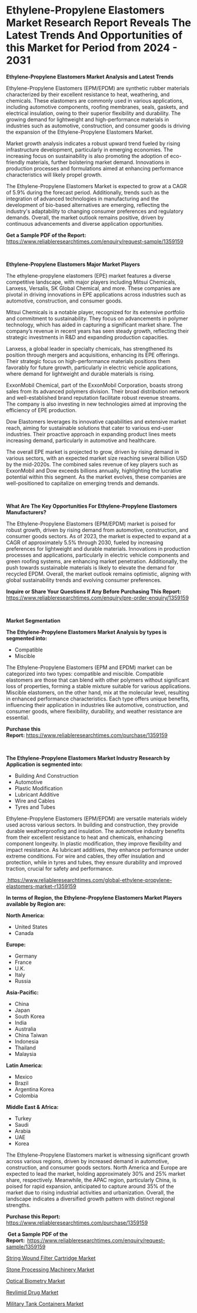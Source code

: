 <p><h1>Ethylene-Propylene Elastomers Market Research Report Reveals The Latest Trends And Opportunities of this Market for Period from 2024 - 2031</h1></p><p><strong>Ethylene-Propylene Elastomers Market Analysis and Latest Trends</strong></p>
<p><p>Ethylene-Propylene Elastomers (EPM/EPDM) are synthetic rubber materials characterized by their excellent resistance to heat, weathering, and chemicals. These elastomers are commonly used in various applications, including automotive components, roofing membranes, seals, gaskets, and electrical insulation, owing to their superior flexibility and durability. The growing demand for lightweight and high-performance materials in industries such as automotive, construction, and consumer goods is driving the expansion of the Ethylene-Propylene Elastomers Market.</p><p>Market growth analysis indicates a robust upward trend fueled by rising infrastructure development, particularly in emerging economies. The increasing focus on sustainability is also promoting the adoption of eco-friendly materials, further bolstering market demand. Innovations in production processes and formulations aimed at enhancing performance characteristics will likely propel growth.</p><p>The Ethylene-Propylene Elastomers Market is expected to grow at a CAGR of 5.9% during the forecast period. Additionally, trends such as the integration of advanced technologies in manufacturing and the development of bio-based alternatives are emerging, reflecting the industry's adaptability to changing consumer preferences and regulatory demands. Overall, the market outlook remains positive, driven by continuous advancements and diverse application opportunities.</p></p>
<p><strong>Get a Sample PDF of the Report:&nbsp;</strong> <a href="https://www.reliableresearchtimes.com/enquiry/request-sample/1359159?utm_campaign=1595&utm_medium=2&utm_source=Github&utm_content=ia&utm_term=29102024&utm_id=ethylene-propylene-elastomers">https://www.reliableresearchtimes.com/enquiry/request-sample/1359159</a></p>
<p>&nbsp;</p>
<p><strong>Ethylene-Propylene Elastomers Major Market Players</strong></p>
<p><p>The ethylene-propylene elastomers (EPE) market features a diverse competitive landscape, with major players including Mitsui Chemicals, Lanxess, Versalis, SK Global Chemical, and more. These companies are pivotal in driving innovations in EPE applications across industries such as automotive, construction, and consumer goods.</p><p>Mitsui Chemicals is a notable player, recognized for its extensive portfolio and commitment to sustainability. They focus on advancements in polymer technology, which has aided in capturing a significant market share. The company’s revenue in recent years has seen steady growth, reflecting their strategic investments in R&D and expanding production capacities.</p><p>Lanxess, a global leader in specialty chemicals, has strengthened its position through mergers and acquisitions, enhancing its EPE offerings. Their strategic focus on high-performance materials positions them favorably for future growth, particularly in electric vehicle applications, where demand for lightweight and durable materials is rising.</p><p>ExxonMobil Chemical, part of the ExxonMobil Corporation, boasts strong sales from its advanced polymers division. Their broad distribution network and well-established brand reputation facilitate robust revenue streams. The company is also investing in new technologies aimed at improving the efficiency of EPE production.</p><p>Dow Elastomers leverages its innovative capabilities and extensive market reach, aiming for sustainable solutions that cater to various end-user industries. Their proactive approach in expanding product lines meets increasing demand, particularly in automotive and healthcare.</p><p>The overall EPE market is projected to grow, driven by rising demand in various sectors, with an expected market size reaching several billion USD by the mid-2020s. The combined sales revenue of key players such as ExxonMobil and Dow exceeds billions annually, highlighting the lucrative potential within this segment. As the market evolves, these companies are well-positioned to capitalize on emerging trends and demands.</p></p>
<p>&nbsp;</p>
<p><strong>What Are The Key Opportunities For Ethylene-Propylene Elastomers Manufacturers?</strong></p>
<p><p>The Ethylene-Propylene Elastomers (EPM/EPDM) market is poised for robust growth, driven by rising demand from automotive, construction, and consumer goods sectors. As of 2023, the market is expected to expand at a CAGR of approximately 5.5% through 2030, fueled by increasing preferences for lightweight and durable materials. Innovations in production processes and applications, particularly in electric vehicle components and green roofing systems, are enhancing market penetration. Additionally, the push towards sustainable materials is likely to elevate the demand for recycled EPDM. Overall, the market outlook remains optimistic, aligning with global sustainability trends and evolving consumer preferences.</p></p>
<p><strong>Inquire or Share Your Questions If Any Before Purchasing This Report:</strong> <a href="https://www.reliableresearchtimes.com/enquiry/pre-order-enquiry/1359159?utm_campaign=1595&utm_medium=2&utm_source=Github&utm_content=ia&utm_term=29102024&utm_id=ethylene-propylene-elastomers">https://www.reliableresearchtimes.com/enquiry/pre-order-enquiry/1359159</a></p>
<p>&nbsp;</p>
<p><strong>Market Segmentation</strong></p>
<p><strong>The Ethylene-Propylene Elastomers Market Analysis by types is segmented into:</strong></p>
<p><ul><li>Compatible</li><li>Miscible</li></ul></p>
<p><p>The Ethylene-Propylene Elastomers (EPM and EPDM) market can be categorized into two types: compatible and miscible. Compatible elastomers are those that can blend with other polymers without significant loss of properties, forming a stable mixture suitable for various applications. Miscible elastomers, on the other hand, mix at the molecular level, resulting in enhanced performance characteristics. Each type offers unique benefits, influencing their application in industries like automotive, construction, and consumer goods, where flexibility, durability, and weather resistance are essential.</p></p>
<p><strong>Purchase this Report:&nbsp;</strong><a href="https://www.reliableresearchtimes.com/purchase/1359159?utm_campaign=1595&utm_medium=2&utm_source=Github&utm_content=ia&utm_term=29102024&utm_id=ethylene-propylene-elastomers">https://www.reliableresearchtimes.com/purchase/1359159</a></p>
<p>&nbsp;</p>
<p><strong>The Ethylene-Propylene Elastomers Market Industry Research by Application is segmented into:</strong></p>
<p><ul><li>Building And Construction</li><li>Automotive</li><li>Plastic Modification</li><li>Lubricant Additive</li><li>Wire and Cables</li><li>Tyres and Tubes</li></ul></p>
<p><p>Ethylene-Propylene Elastomers (EPM/EPDM) are versatile materials widely used across various sectors. In building and construction, they provide durable weatherproofing and insulation. The automotive industry benefits from their excellent resistance to heat and chemicals, enhancing component longevity. In plastic modification, they improve flexibility and impact resistance. As lubricant additives, they enhance performance under extreme conditions. For wire and cables, they offer insulation and protection, while in tyres and tubes, they ensure durability and improved traction, crucial for safety and performance.</p></p>
<p><a href="https://www.reliableresearchtimes.com/global-ethylene-propylene-elastomers-market-r1359159?utm_campaign=1595&utm_medium=2&utm_source=Github&utm_content=ia&utm_term=29102024&utm_id=ethylene-propylene-elastomers">&nbsp;https://www.reliableresearchtimes.com/global-ethylene-propylene-elastomers-market-r1359159</a></p>
<p><strong>In terms of Region, the Ethylene-Propylene Elastomers Market Players available by Region are:</strong></p>
<p>
    <p> <strong> North America: </strong>
        <ul>
            <li>United States</li>
            <li>Canada</li>
        </ul>
        </p> 
    <p> <strong> Europe: </strong>
        <ul>
            <li>Germany</li>
            <li>France</li>
            <li>U.K.</li>
            <li>Italy</li>
            <li>Russia</li>
        </ul>
        </p> 
    <p> <strong> Asia-Pacific: </strong>
        <ul>
            <li>China</li>
            <li>Japan</li>
            <li>South Korea</li>
            <li>India</li>
            <li>Australia</li>
            <li>China Taiwan</li>
            <li>Indonesia</li>
            <li>Thailand</li>
            <li>Malaysia</li>
        </ul>
        </p> 
    <p> <strong> Latin America: </strong>
        <ul>
            <li>Mexico</li>
            <li>Brazil</li>
            <li>Argentina Korea</li>
            <li>Colombia</li>
        </ul>
        </p> 
    <p> <strong> Middle East & Africa: </strong>
        <ul>
            <li>Turkey</li>
            <li>Saudi</li>
            <li>Arabia</li>
            <li>UAE</li>
            <li>Korea</li>
        </ul>
    </p>
    </p>
<p><p>The Ethylene-Propylene Elastomers market is witnessing significant growth across various regions, driven by increased demand in automotive, construction, and consumer goods sectors. North America and Europe are expected to lead the market, holding approximately 30% and 25% market share, respectively. Meanwhile, the APAC region, particularly China, is poised for rapid expansion, anticipated to capture around 35% of the market due to rising industrial activities and urbanization. Overall, the landscape indicates a diversified growth pattern with distinct regional strengths.</p></p>
<p><strong>Purchase this Report: </strong><a href="https://www.reliableresearchtimes.com/purchase/1359159?utm_campaign=1595&utm_medium=2&utm_source=Github&utm_content=ia&utm_term=29102024&utm_id=ethylene-propylene-elastomers">https://www.reliableresearchtimes.com/purchase/1359159</a></p>
<p>&nbsp;<strong>Get a Sample PDF of the Report:&nbsp;&nbsp;</strong><a href="https://www.reliableresearchtimes.com/enquiry/request-sample/1359159?utm_campaign=1595&utm_medium=2&utm_source=Github&utm_content=ia&utm_term=29102024&utm_id=ethylene-propylene-elastomers">https://www.reliableresearchtimes.com/enquiry/request-sample/1359159</a></p>
<p><strong></strong></p>
<p><p><a href="https://www.linkedin.com/pulse/exploring-string-wound-filter-cartridge-market-dynamics-bunne?utm_campaign=1595&utm_medium=2&utm_source=Github&utm_content=ia&utm_term=29102024&utm_id=ethylene-propylene-elastomers">String Wound Filter Cartridge Market</a></p><p><a href="https://www.linkedin.com/pulse/stone-processing-machinery-market-essentials-key-players-yzwle?utm_campaign=1595&utm_medium=2&utm_source=Github&utm_content=ia&utm_term=29102024&utm_id=ethylene-propylene-elastomers">Stone Processing Machinery Market</a></p><p><a href="https://www.linkedin.com/pulse/optical-biometry-market-regional-outlook-competition-2024-2031-og7fc?utm_campaign=1595&utm_medium=2&utm_source=Github&utm_content=ia&utm_term=29102024&utm_id=ethylene-propylene-elastomers">Optical Biometry Market</a></p><p><a href="https://www.linkedin.com/pulse/revlimid-drug-market-evolution-global-trends-regional-dynamics-wedye?utm_campaign=1595&utm_medium=2&utm_source=Github&utm_content=ia&utm_term=29102024&utm_id=ethylene-propylene-elastomers">Revlimid Drug Market</a></p><p><a href="https://www.linkedin.com/pulse/booming-military-tank-containers-market-sector-analysis-9zhfe?utm_campaign=1595&utm_medium=2&utm_source=Github&utm_content=ia&utm_term=29102024&utm_id=ethylene-propylene-elastomers">Military Tank Containers Market</a></p></p>